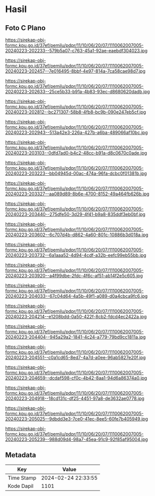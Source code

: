 # Hasil

## Foto C Plano

https://sirekap-obj-formc.kpu.go.id/37ef/pemilu/pdpr/11/10/06/20/07/1110062007005-20240223-202233--579b5a07-c763-45a1-92ae-eaebdf304023.jpg

https://sirekap-obj-formc.kpu.go.id/37ef/pemilu/pdpr/11/10/06/20/07/1110062007005-20240223-202457--7e016495-8bbf-4e97-814a-7ca58cae98d7.jpg

https://sirekap-obj-formc.kpu.go.id/37ef/pemilu/pdpr/11/10/06/20/07/1110062007005-20240223-202633--25ce5b33-b91a-4b83-93ec-d8680620dadb.jpg

https://sirekap-obj-formc.kpu.go.id/37ef/pemilu/pdpr/11/10/06/20/07/1110062007005-20240223-202812--bc271307-58b8-4fb8-bc9b-090e247eb5cf.jpg

https://sirekap-obj-formc.kpu.go.id/37ef/pemilu/pdpr/11/10/06/20/07/1110062007005-20240223-202943--513a42e3-226a-427b-a6ba-489066af10bc.jpg

https://sirekap-obj-formc.kpu.go.id/37ef/pemilu/pdpr/11/10/06/20/07/1110062007005-20240223-203103--0dfd7ad0-b4c2-48cc-b91a-d8c0670c0ade.jpg

https://sirekap-obj-formc.kpu.go.id/37ef/pemilu/pdpr/11/10/06/20/07/1110062007005-20240223-203223--bb04945d-00ac-474a-96fa-dcbc0f01381b.jpg

https://sirekap-obj-formc.kpu.go.id/37ef/pemilu/pdpr/11/10/06/20/07/1110062007005-20240223-203327--aa089d89-8b6e-4700-8152-49a464fb626b.jpg

https://sirekap-obj-formc.kpu.go.id/37ef/pemilu/pdpr/11/10/06/20/07/1110062007005-20240223-203440--275dfe50-3d29-4f41-b9a8-835ddf3eb0bf.jpg

https://sirekap-obj-formc.kpu.go.id/37ef/pemilu/pdpr/11/10/06/20/07/1110062007005-20240223-203602--6c707d4b-d862-4a60-801c-10886b3d018a.jpg

https://sirekap-obj-formc.kpu.go.id/37ef/pemilu/pdpr/11/10/06/20/07/1110062007005-20240223-203732--6a1aaa52-4d94-4cdf-a32b-eefc99eb55bb.jpg

https://sirekap-obj-formc.kpu.go.id/37ef/pemilu/pdpr/11/10/06/20/07/1110062007005-20240223-203920--a4f99dbe-2fdc-4f6c-af51-ab14f2e5c605.jpg

https://sirekap-obj-formc.kpu.go.id/37ef/pemilu/pdpr/11/10/06/20/07/1110062007005-20240223-204033--67c04d64-4a5b-49f1-a089-d0a4cbca9fc6.jpg

https://sirekap-obj-formc.kpu.go.id/37ef/pemilu/pdpr/11/10/06/20/07/1110062007005-20240223-204214--e1208bdd-0a50-422f-8cb2-fdcd4ec2422a.jpg

https://sirekap-obj-formc.kpu.go.id/37ef/pemilu/pdpr/11/10/06/20/07/1110062007005-20240223-204404--945a29a2-1841-4c24-a779-79bd9cc1811a.jpg

https://sirekap-obj-formc.kpu.go.id/37ef/pemilu/pdpr/11/10/06/20/07/1110062007005-20240223-204551--c0a1cd65-8ed7-4a7d-a0ee-96ab5827e20f.jpg

https://sirekap-obj-formc.kpu.go.id/37ef/pemilu/pdpr/11/10/06/20/07/1110062007005-20240223-204659--dcdaf598-cf0c-4b42-8aa1-94d6a86374a0.jpg

https://sirekap-obj-formc.kpu.go.id/37ef/pemilu/pdpr/11/10/06/20/07/1110062007005-20240223-204918--18cd131c-df25-4451-97a8-de3632ae0778.jpg

https://sirekap-obj-formc.kpu.go.id/37ef/pemilu/pdpr/11/10/06/20/07/1110062007005-20240223-205025--9dbdd3e3-7ce0-41ec-8ee5-60fe7b405949.jpg

https://sirekap-obj-formc.kpu.go.id/37ef/pemilu/pdpr/11/10/06/20/07/1110062007005-20240223-205239--988d09d4-98a7-45ea-91c9-92f85af95004.jpg


## Metadata

| Key        | Value               |
| ---------- | ------------------- |
| Time Stamp | 2024-02-24 22:33:55 |
| Kode Dapil | 1101                |



